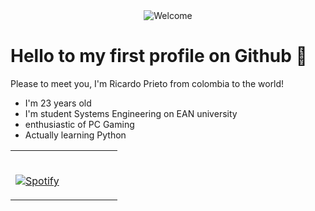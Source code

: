 
<div align="center">
<img src="https://github.com/fnky/fnky/raw/fnky/img/welcome-fire.gif" alt="Welcome" align="center">
</div>


# Hello to my first profile on Github 🤖

Please to meet you, I'm Ricardo Prieto from colombia to the world!
- I'm 23 years old 
- I'm student Systems Engineering on EAN university 
- enthusiastic of PC Gaming 
- Actually learning Python 

<table width="100%"> 
  <tr>
  <td width="50%">

&nbsp; <br> [![Spotify](https://novatorem.vercel.app/api/spotify?background_color=0d1117&border_color=ffffff)](https://open.spotify.com/user/omnitenebris)

